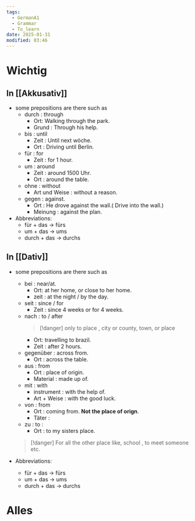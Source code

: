 ```yaml
---
tags:
  - GermanA1
  - Grammar
  - To_learn
date: 2025-01-31
modified: 03:46
---
```

# Wichtig
## In [[Akkusativ]]
- some prepositions are there such as
	- durch : through
		- Ort: Walking through the park.
		- Grund : Through his help.
	- bis : until
		- Zeit : Until next wöche.
		- Ort  : Driving until Berlin.
	- für : for
		- Zeit : for 1 hour.
	- um : around
		- Zeit : around 1500 Uhr.
		- Ort : around the table.
	- ohne : without
		- Art und Weise : without a reason.
	- gegen :  against.
		- Ort : He drove against the wall.( Drive into the wall.)
		- Meinung : against the plan.
- Abbreviations:
	- für + das -> fürs
	- um + das -> ums
	- durch + das -> durchs
## In [[Dativ]]
- some prepositions are there such as
	- bei : near/at. 
		- Ort: at her home, or close to her home. 
		- zeit : at the night / by the day.
	- seit : since / for
		- Zeit : since 4 weeks or for 4 weeks. 
	- nach : to / after
		>[!danger] only to place , city or county, town, or place
		- Ort: travelling to brazil. 
		- Zeit : after 2 hours.
	- gegenüber : across from.
		- Ort : across the table. 
	- aus : from 
		- Ort : place of origin.
		- Material : made up of. 
	- mit : with
		- instrument : with the help of.
		- Art + Weise : with the good luck.
	- von : from
		- Ort : coming from. **Not the place of orign**.
		- Täter : 
	- zu : to :
		* Ort : to my sisters place.
	
	>[!danger] For all the other place like, school , to meet someone etc. 
- Abbreviations:
	- für + das -> fürs
	- um + das -> ums
	- durch + das -> durchs

# Alles